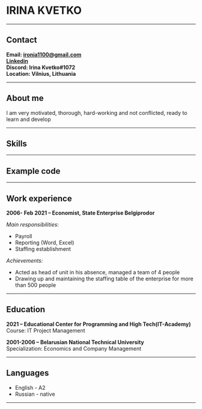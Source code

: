 # **IRINA KVETKO**
*****
## Contact  
**Email:  ironia1100@gmail.com**  
**[Linkedin](http:/linkedin.com/in/irina-kvetko-65369a212)**  
**Discord: Irina Kvetko#1072**  
**Location: Vilnius, Lithuania**
*****
## About me  

I am very motivated, thorough, hard-working and not conflicted, ready to learn and develop  
*****
## Skills  

*****  
## Example code  

*****
## Work experience  

 **2006- Feb 2021 – Economist, State Enterprise Belgiprodor**
 
*Main responsibilities:*  
+ Payroll  
+ Reporting (Word, Excel)  
+ Staffing establishment

*Achievements:*
+ Acted as head of unit in his absence, managed a team of 4 people
+ Drawing up and maintaining the staffing table of the enterprise for more than 500 people  
*****
## Education  

**2021 – Educational Center for Programming and High Tech(IT-Academy)** 
Course: IT Project Management 

**2001-2006 – Belarusian National Technical University**   
Specialization: Economics and Company Management  
*****
## Languages  

+ English - A2  
+ Russian - native  
*****